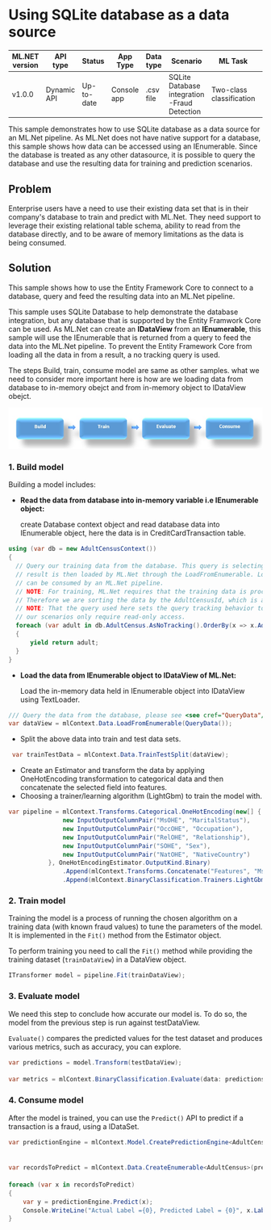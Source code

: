 #  Using SQLite database as a data source 

| ML.NET version | API type          | Status                        | App Type    | Data type | Scenario            | ML Task                   | Algorithms                  |
|----------------|-------------------|-------------------------------|-------------|-----------|---------------------|---------------------------|-----------------------------|
| v1.0.0           | Dynamic API | Up-to-date | Console app | .csv file | SQLite Database integration -Fraud Detection | Two-class classification | FastTree Binary Classification |


This sample demonstrates how to use SQLite database as a data source for an ML.Net pipeline. As ML.Net does not have native support for a database, this sample shows how data can be accessed using an IEnumerable. Since the database is treated as any other datasource, it is possible to query the database and use the resulting data for training and prediction scenarios.

## Problem
Enterprise users have a need to use their existing data set that is in their company's database to train and predict with ML.Net. They need support to leverage their existing relational table schema, ability to read from the database directly, and to be aware of memory limitations as the data is being consumed.

## Solution
This sample shows how to use the Entity Framework Core to connect to a database, query  and feed the resulting data into an ML.Net pipeline.

This sample uses SQLite Database  to help demonstrate the database integration, but any database that is supported by the Entity Framwork Core can be used. As ML.Net can create an **IDataView** from an **IEnumerable**, this sample will use the IEnumerable that is returned from a query to feed the data into the ML.Net pipeline. To prevent the Entity Framework Core from loading all the data in from a result, a no tracking query is used. 

The steps Build, train, consume model are same as other samples. what we need to consider more important here is how are we loading data from database to in-memory obejct and from in-memory object to IDataView obejct.

![Build -> Train -> Evaluate -> Consume](../shared_content/modelpipeline.png)

### 1. Build model
Building a model includes:

 - **Read the data from database into in-memory variable i.e IEnumerable object:**

      create Database context object and read database data into IEnumerable object, here the data is in CreditCardTransaction table.

```csharp
using (var db = new AdultCensusContext())
{
  // Query our training data from the database. This query is selecting everything from the AdultCensus table. The
  // result is then loaded by ML.Net through the LoadFromEnumerable. LoadFromEnumerable returns an IDataView which
  // can be consumed by an ML.Net pipeline.
  // NOTE: For training, ML.Net requires that the training data is processed in the same order to produce consistent results.
  // Therefore we are sorting the data by the AdultCensusId, which is an auto-generated id.
  // NOTE: That the query used here sets the query tracking behavior to be NoTracking, this is particularly useful because
  // our scenarios only require read-only access.
  foreach (var adult in db.AdultCensus.AsNoTracking().OrderBy(x => x.AdultCensusId))
  {
      yield return adult;
  }
}
```

-  **Load the data from IEnumerable object to IDataView of ML.Net:** 

    Load the in-memory data held in IEnumerable object into IDataView using TextLoader. 

```csharp
/// Query the data from the database, please see <see cref="QueryData"/> for more information.
var dataView = mlContext.Data.LoadFromEnumerable(QueryData());
```

- Split the above data into train and test data sets.

```csharp
 var trainTestData = mlContext.Data.TrainTestSplit(dataView);
 ```

 - Create an Estimator and transform the data by applying OneHotEncoding transformation to categorical data and then concatenate the selected field into features.
 - Choosing a trainer/learning algorithm (LightGbm) to train the model with.

 ```csharp
var pipeline = mlContext.Transforms.Categorical.OneHotEncoding(new[] {
                new InputOutputColumnPair("MsOHE", "MaritalStatus"),
                new InputOutputColumnPair("OccOHE", "Occupation"),
                new InputOutputColumnPair("RelOHE", "Relationship"),
                new InputOutputColumnPair("SOHE", "Sex"),
                new InputOutputColumnPair("NatOHE", "NativeCountry")
            }, OneHotEncodingEstimator.OutputKind.Binary)
                .Append(mlContext.Transforms.Concatenate("Features", "MsOHE", "OccOHE", "RelOHE", "SOHE", "NatOHE"))
                .Append(mlContext.BinaryClassification.Trainers.LightGbm());
 ``` 

 ### 2. Train model
Training the model is a process of running the chosen algorithm on a training data (with known fraud values) to tune the parameters of the model. It is implemented in the `Fit()` method from the Estimator object.

To perform training you need to call the `Fit()` method while providing the training dataset (`trainDataView`) in a DataView object.

```csharp    
ITransformer model = pipeline.Fit(trainDataView);
```

### 3. Evaluate model
We need this step to conclude how accurate our model is. To do so, the model from the previous step is run against testDataView.

`Evaluate()` compares the predicted values for the test dataset and produces various metrics, such as accuracy, you can explore.

```csharp
var predictions = model.Transform(testDataView);

var metrics = mlContext.BinaryClassification.Evaluate(data: predictions);
```

### 4. Consume model
After the model is trained, you can use the `Predict()` API to predict if a transaction is a fraud, using a IDataSet.

```csharp
var predictionEngine = mlContext.Model.CreatePredictionEngine<AdultCensus, AdultCensusPrediction>(model);
 

var recordsToPredict = mlContext.Data.CreateEnumerable<AdultCensus>(predictDataView, reuseRowObject: false).Take(5);

foreach (var x in recordsToPredict)
{
    var y = predictionEngine.Predict(x);
    Console.WriteLine("Actual Label ={0}, Predicted Label = {0}", x.Label, y.Label);
}
```